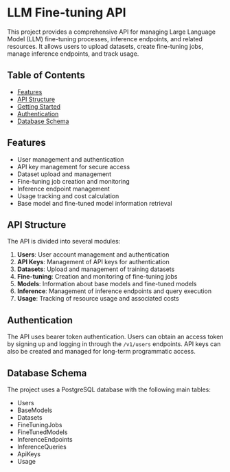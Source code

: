 # LLM Fine-tuning API

This project provides a comprehensive API for managing Large Language Model (LLM) fine-tuning processes, inference endpoints, and related resources. It allows users to upload datasets, create fine-tuning jobs, manage inference endpoints, and track usage.

## Table of Contents

- [Features](#features)
- [API Structure](#api-structure)
- [Getting Started](#getting-started)
- [Authentication](#authentication)
- [Database Schema](#database-schema)

## Features

- User management and authentication
- API key management for secure access
- Dataset upload and management
- Fine-tuning job creation and monitoring
- Inference endpoint management
- Usage tracking and cost calculation
- Base model and fine-tuned model information retrieval

## API Structure

The API is divided into several modules:

1. **Users**: User account management and authentication
2. **API Keys**: Management of API keys for authentication
3. **Datasets**: Upload and management of training datasets
4. **Fine-tuning**: Creation and monitoring of fine-tuning jobs
5. **Models**: Information about base models and fine-tuned models
6. **Inference**: Management of inference endpoints and query execution
7. **Usage**: Tracking of resource usage and associated costs

## Authentication

The API uses bearer token authentication. Users can obtain an access token by signing up and logging in through the `/v1/users` endpoints. API keys can also be created and managed for long-term programmatic access.

## Database Schema

The project uses a PostgreSQL database with the following main tables:

- Users
- BaseModels
- Datasets
- FineTuningJobs
- FineTunedModels
- InferenceEndpoints
- InferenceQueries
- ApiKeys
- Usage